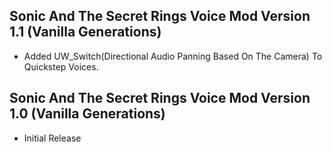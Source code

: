 ## Sonic And The Secret Rings Voice Mod Version 1.1 (Vanilla Generations)

- Added UW_Switch(Directional Audio Panning Based On The Camera) To Quickstep Voices.


## Sonic And The Secret Rings Voice Mod Version 1.0 (Vanilla Generations)

- Initial Release